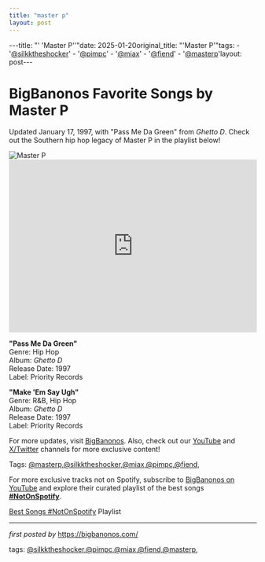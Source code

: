 ```yaml
---
title: "master p"
layout: post
---
```

---title: "' 'Master P''"date: 2025-01-20original_title: "'Master P'"tags:  - '[@silkktheshocker](/tags/silkktheshocker/)'  - '[@pimpc](/tags/pimpc/)'  - '[@miax](/tags/miax/)'  - '[@fiend](/tags/fiend/)'  - '[@masterp](/tags/masterp/)'layout: post---<!-- Title of the Post --><h1 >BigBanonos Favorite Songs by Master P</h1> <!-- Introductory Text --><p >Updated January 17, 1997, with "Pass Me Da Green" from <em>Ghetto D</em>. Check out the Southern hip hop legacy of Master P in the playlist below!</p> <!-- Featured Image --><div > <img src="https://cdn-images.dzcdn.net/images/artist/abcdfbfaf74bfa8471b400975b461ec6/1900x1900-000000-80-0-0.jpg" alt="Master P" /></div> <!-- Spotify Embed --><div > <iframe src="https://open.spotify.com/embed/playlist/7dXkadDPPJZDfZXT1qdgpp?utm_source=generator" width="100%" height="352" frameBorder="0" allowfullscreen="" allow="autoplay; clipboard-write; encrypted-media; fullscreen; picture-in-picture" loading="lazy"></iframe></div> <!-- Song Information --><div > <p><strong>"Pass Me Da Green"</strong><br> Genre: Hip Hop<br> Album: <em>Ghetto D</em><br> Release Date: 1997<br> Label: Priority Records</p> <p><strong>"Make 'Em Say Ugh"</strong><br> Genre: R&B, Hip Hop<br> Album: <em>Ghetto D</em><br> Release Date: 1997<br> Label: Priority Records</p></div> <!-- Footer Links --><div > <p>For more updates, visit <a href="https://bigbanonos.com/" target="_blank">BigBanonos</a>. Also, check out our <a href="https://www.youtube.com/[@BigBanonos](/tags/BigBanonos/)" target="_blank">YouTube</a> and <a href="https://x.com/bigbanonos" target="_blank">X/Twitter</a> channels for more exclusive content!</p></div> <!-- Tags --><p >Tags: [@masterp](/tags/masterp/),[@silkktheshocker](/tags/silkktheshocker/),[@miax](/tags/miax/),[@pimpc](/tags/pimpc/),[@fiend](/tags/fiend/),</p><!--Subscribe and Playlist Links--><div>    <p>For more exclusive tracks not on Spotify, subscribe to <a href="https://www.youtube.com/[@BigBanonos](/tags/BigBanonos/)" target="_blank">BigBanonos on YouTube</a> and explore their curated playlist of the best songs <strong>[#NotOnSpotify](/tags/NotOnSpotify/)</strong>.</p>    <p><a href="https://www.youtube.com/playlist?list=PLtuNtuTatqI0kFahUCbtbfenC_ET5O_tr" target="_blank">Best Songs [#NotOnSpotify](/tags/NotOnSpotify/) Playlist<br /></a></p></div><hr /><p><em>first posted by</em> <a href="https://bigbanonos.com/" rel="noopener" target="_new">https://bigbanonos.com/</a></p><p>tags: [@silkktheshocker](/tags/silkktheshocker/),[@pimpc](/tags/pimpc/),[@miax](/tags/miax/),[@fiend](/tags/fiend/),[@masterp](/tags/masterp/),</p>